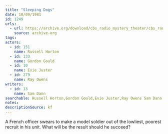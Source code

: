 ```yaml
---
title: "Sleeping Dogs"
date: 10/09/1981
id: 1249
urls: 
  - url: https://archive.org/download/cbs_radio_mystery_theater/cbs_radio_mystery_theater-1201-1250.zip/cbs_radio_mystery_theater-1201-1250%2Fcbsrmt_1249_sleeping_dogs.mp3
    source: archive-org
tags: 
actors:  
  - id: 151
    name: Russell Horton  
  - id: 133
    name: Gordon Gould  
  - id: 10
    name: Evie Juster  
  - id: 279
    name: Ray Owens
writers:  
  - id: 13
    name: Sam Dann
searchable: Russell Horton,Gordon Gould,Evie Juster,Ray Owens Sam Dann
notes: 
descriptionSource: kf
---
```

A French officer swears to make a model soldier out of the lowliest, poorest recruit in his unit. What will be the result should he succeed?